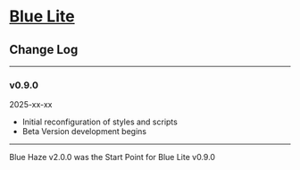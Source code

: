 # [Blue Lite](https://elite-star-services.com/)

## Change Log

---

### v0.9.0

2025-xx-xx

* Initial reconfiguration of styles and scripts
* Beta Version development begins

---

Blue Haze v2.0.0 was the Start Point for Blue Lite v0.9.0  
